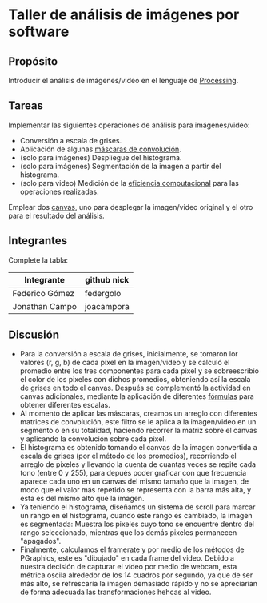 # Taller de análisis de imágenes por software

## Propósito

Introducir el análisis de imágenes/video en el lenguaje de [Processing](https://processing.org/).

## Tareas

Implementar las siguientes operaciones de análisis para imágenes/video:

* Conversión a escala de grises.
* Aplicación de algunas [máscaras de convolución](https://en.wikipedia.org/wiki/Kernel_(image_processing)).
* (solo para imágenes) Despliegue del histograma.
* (solo para imágenes) Segmentación de la imagen a partir del histograma.
* (solo para video) Medición de la [eficiencia computacional](https://processing.org/reference/frameRate.html) para las operaciones realizadas.

Emplear dos [canvas](https://processing.org/reference/PGraphics.html), uno para desplegar la imagen/video original y el otro para el resultado del análisis.

## Integrantes

Complete la tabla:

|   Integrante   | github nick |
|----------------|-------------|
| Federico Gómez |  federgolo  |
| Jonathan Campo |  joacampora |

## Discusión
* Para la conversión a escala de grises, inicialmente, se tomaron lor valores (r, g, b) de cada pixel en la imagen/video y se calculó el promedio entre los tres componentes para cada pixel y se sobreescribió el color de los pixeles con dichos promedios, obteniendo así la escala de grises en todo el canvas. Después se complementó la actividad en canvas adicionales, mediante la aplicación de diferentes [fórmulas](https://en.wikipedia.org/wiki/Grayscale#Luma_coding_in_video_systems) para obtener diferentes escalas.
* Al momento de aplicar las máscaras, creamos un arreglo con diferentes matrices de convolución, este filtro se le aplica a la imagen/video en un segmento o en su totalidad, haciendo recorrer la matriz sobre el canvas y aplicando la convolución sobre cada pixel.
* El histograma es obtenido tomando el canvas de la imagen convertida a escala de grises (por el método de los promedios), recorriendo el arreglo de pixeles y llevando la cuenta de cuantas veces se repite cada tono (entre 0 y 255), para depués poder graficar con que frecuencia aparece cada uno en un canvas del mismo tamaño que la imagen, de modo que el valor más repetido se representa con la barra más alta, y esta es del mismo alto que la imagen.
* Ya teniendo el histograma, diseñamos un sistema de scroll para marcar un rango en el histograma, cuando este rango es cambiado, la imagen es segmentada: Muestra los pixeles cuyo tono se encuentre dentro del rango seleccionado, mientras que los demás pixeles permanecen "apagados".
* Finalmente, calculamos el framerate y por medio de los métodos de PGraphics, este es "dibujado" en cada frame del video. Debido a nuestra decisión de capturar el vídeo por medio de webcam, esta métrica oscila alrededor de los 14 cuadros por segundo, ya que de ser más alto, se refrescaría la imagen demasiado rápido y no se apreciarían de forma adecuada las transformaciones hehcas al video.
